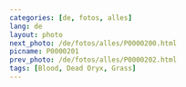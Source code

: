 ```yaml
---
categories: [de, fotos, alles]
lang: de
layout: photo
next_photo: /de/fotos/alles/P0000200.html
picname: P0000201
prev_photo: /de/fotos/alles/P0000202.html
tags: [Blood, Dead Oryx, Grass]
---
```

